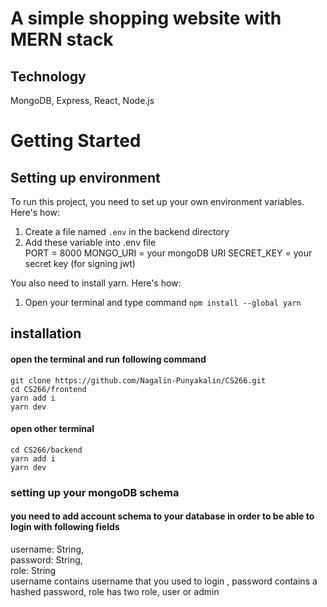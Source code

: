 # A simple shopping website with MERN stack

## Technology
MongoDB, Express, React, Node.js

# Getting Started

## Setting up environment
To run this project, you need to set up your own environment variables. Here's how: 
1. Create a file named `.env` in the backend directory
2.  Add these variable into .env file <br/> 
		 PORT  = 8000
         MONGO_URI  = your mongoDB URI
         SECRET_KEY  = your secret key (for signing jwt)
         
 You also need to install yarn. Here's how:
 1. Open your terminal and type command ```npm install --global yarn```

## installation
#### open the terminal and run following command
```git clone https://github.com/Nagalin-Punyakalin/CS266.git``` <br />
```cd CS266/frontend``` <br />
```yarn add i``` <br />
```yarn dev``` <br />

#### open other terminal
```cd CS266/backend``` <br />
```yarn add i``` <br />
```yarn dev```<br />

### setting up your mongoDB schema
#### you need to add account schema to your database in order to be able to login with following fields
 username:  String, <br/>
 password:  String, <br/>
 role:  String <br/>
username contains username that you used to login , password contains a hashed password, role has two role, user or admin
